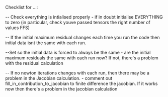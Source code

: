 Checklist for ...:

  -- Check everything is intialised properly - if in doubt initialise EVERYTHING to
  zero (in particular, check youve passed tensors the right number of values FFS)

  -- If the initial maximum residual changes each time you run the code then
  initial data isnt the same with each run.

  --Set so the initial data is forced to always be the same - are the initial
  maximum residuals the same with each run now? If not, there's a problem
  with the residual calculation

  -- If no newton iterations changes with each run, then there may be a problem
  in the Jacobian calculation. - comment out fill_in_contribution_to_jacobian to
  finite difference the jacobian. If it works now then there's a problem in the
  jacobian calculation 
